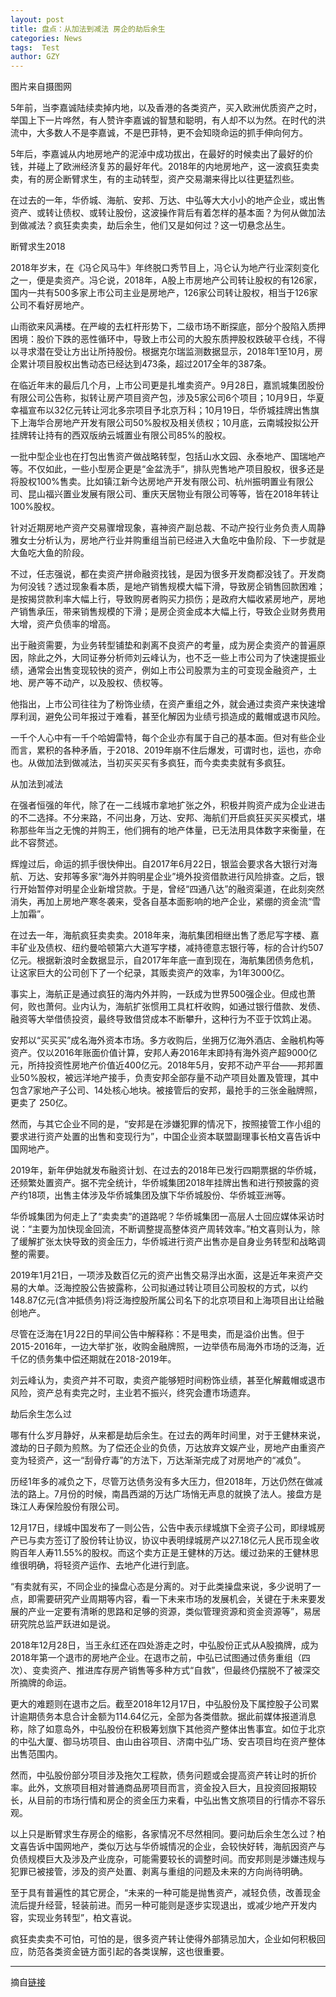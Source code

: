 ```yaml
---
layout: post
title: 盘点：从加法到减法 房企的劫后余生
categories: News
tags:  Test
author: GZY
---
```


图片来自摄图网

5年前，当李嘉诚陆续卖掉内地，以及香港的各类资产，买入欧洲优质资产之时，举国上下一片哗然，有人赞许李嘉诚的智慧和聪明，有人却不以为然。在时代的洪流中，大多数人不是李嘉诚，不是巴菲特，更不会知晓命运的抓手伸向何方。

5年后，李嘉诚从内地房地产的泥淖中成功拔出，在最好的时候卖出了最好的价钱，并碰上了欧洲经济复苏的最好年代。2018年的内地房地产，这一波疯狂卖卖卖，有的房企断臂求生，有的主动转型，资产交易潮来得比以往更猛烈些。

在过去的一年，华侨城、海航、安邦、万达、中弘等大大小小的地产企业，或出售资产、或转让债权、或转让股份，这波操作背后有着怎样的基本面？为何从做加法到做减法？疯狂卖卖卖，劫后余生，他们又是如何过？这一切悬念丛生。

断臂求生2018

2018年岁末，在《冯仑风马牛》年终脱口秀节目上，冯仑认为地产行业深刻变化之一，便是卖资产。冯仑说，2018年，A股上市房地产公司转让股权的有126家，国内一共有500多家上市公司主业是房地产，126家公司转让股权，相当于126家公司不看好房地产。

山雨欲来风满楼。在严峻的去杠杆形势下，二级市场不断探底，部分个股陷入质押困境：股价下跌的恶性循环中，导致上市公司的大股东质押股权跌破平仓线，不得以寻求潜在受让方出让所持股份。根据克尔瑞监测数据显示，2018年1至10月，房企累计项目股权出售动态已经达到473条，超过2017全年的387条。

在临近年末的最后几个月，上市公司更是扎堆卖资产。9月28日，嘉凯城集团股份有限公司公告称，拟转让房产项目资产包，涉及5家公司6个项目；10月9日，华夏幸福宣布以32亿元转让河北多宗项目予北京万科；10月19日，华侨城挂牌出售旗下上海华合房地产开发有限公司50%股权及相关债权；10月底，云南城投拟公开挂牌转让持有的西双版纳云城置业有限公司85%的股权。

一批中型企业也在打包出售资产做战略转型，包括山水文园、永泰地产、国瑞地产等。不仅如此，一些小型房企更是“金盆洗手”，排队兜售地产项目股权，很多还是将股权100%售卖。比如镇江新今达房地产开发有限公司、杭州振明置业有限公司、昆山福兴置业发展有限公司、重庆天居物业有限公司等等，皆在2018年转让100%股权。

针对近期房地产资产交易骤增现象，喜神资产副总裁、不动产投行业务负责人周静雅女士分析认为，房地产行业并购重组当前已经进入大鱼吃中鱼阶段、下一步就是大鱼吃大鱼的阶段。

不过，任志强说，都在卖资产拼命融资找钱，是因为很多开发商都没钱了。开发商为何没钱？透过现象看本质，是地产销售规模大幅下滑，导致房企销售回款困难；是按揭贷款利率大幅上行，导致购房者购买力损伤；是政府大幅收紧房地产，房地产销售承压，带来销售规模的下滑；是房企资金成本大幅上行，导致企业财务费用大增，资产负债率的增高。

出于融资需要，为业务转型铺垫和剥离不良资产的考量，成为房企卖资产的普遍原因，除此之外，大同证券分析师刘云峰认为，也不乏一些上市公司为了快速提振业绩，通常会出售变现较快的资产，例如上市公司股票为主的可变现金融资产，土地、房产等不动产，以及股权、债权等。

他指出，上市公司往往为了粉饰业绩，在资产重组之外，就会通过卖资产来快速增厚利润，避免公司年报过于难看，甚至化解因为业绩亏损造成的戴帽或退市风险。

一千个人心中有一千个哈姆雷特，每个企业亦有属于自己的基本面。但对有些企业而言，累积的各种矛盾，于2018、2019年崩不住后爆发，可谓时也，运也，亦命也。从做加法到做减法，当初买买买有多疯狂，而今卖卖卖就有多疯狂。

从加法到减法

在强者恒强的年代，除了在一二线城市拿地扩张之外，积极并购资产成为企业进击的不二选择。不分来路，不问出身，万达、安邦、海航们开启疯狂买买买模式，堪称那些年当之无愧的并购王，他们拥有的地产体量，已无法用具体数字来衡量，在此不容赘述。

辉煌过后，命运的抓手很快伸出。自2017年6月22日，银监会要求各大银行对海航、万达、安邦等多家“海外并购明星企业”境外投资借款进行风险排查。之后，银行开始暂停对明星企业新增贷款。于是，曾经“四通八达”的融资渠道，在此刻突然消失，再加上房地产寒冬袭来，受各自基本面影响的地产企业，紧绷的资金流“雪上加霜”。

在过去一年，海航疯狂卖卖卖。2018年来，海航集团相继出售了悉尼写字楼、嘉丰矿业及债权、纽约曼哈顿第六大道写字楼，减持德意志银行等，标的合计约507亿元。根据新浪时金数据显示，自2017年年底一直到现在，海航集团债务危机，让这家巨大的公司创下了一个纪录，其贩卖资产的效率，为1年3000亿。

事实上，海航正是通过疯狂的海内外并购，一跃成为世界500强企业。但成也萧何，败也萧何。业内认为，海航扩张惯用工具杠杆收购，如通过银行借款、发债、融资等大举借债投资，最终导致借贷成本不断攀升，这种行为不亚于饮鸩止渴。

安邦以“买买买”成名海外资本市场。多方收购后，坐拥万亿海外酒店、金融机构等资产。仅以2016年账面价值计算，安邦人寿2016年末即持有海外资产超9000亿元，所持投资性房地产价值近400亿元。2018年5月，安邦不动产平台――邦邦置业50%股权，被远洋地产接手，负责安邦全部存量不动产项目处置及管理，其中包含7家地产子公司、14处核心地块。被接管后的安邦，最抢手的三张金融牌照，更卖了 250亿。

然而，与其它企业不同的是，“安邦是在涉嫌犯罪的情况下，按照接管工作小组的要求进行资产处置的出售和变现行为”，中国企业资本联盟副理事长柏文喜告诉中国网地产。

2019年，新年伊始就发布融资计划、在过去的2018年已发行四期票据的华侨城，还频繁处置资产。据不完全统计，华侨城集团2018年挂牌出售和进行预披露的资产约18项，出售主体涉及华侨城集团及旗下华侨城股份、华侨城亚洲等。

华侨城集团为何走上了“卖卖卖”的道路呢？华侨城集团一高层人士回应媒体采访时说：“主要为加快现金回流，不断调整提高整体资产周转效率。”柏文喜则认为，除了缓解扩张太快导致的资金压力，华侨城进行资产出售亦是自身业务转型和战略调整的需要。

2019年1月21日，一项涉及数百亿元的资产出售交易浮出水面，这是近年来资产交易的大单。泛海控股公告披露称，公司拟通过转让项目公司股权的方式，以约148.87亿元(含冲抵债务)将泛海控股所属公司名下的北京项目和上海项目出让给融创地产。

尽管在泛海在1月22日的早间公告中解释称：不是甩卖，而是溢价出售。但于2015-2016年，一边大举扩张，收购金融牌照，一边举债布局海外市场的泛海，近千亿的债务集中偿还期就在2018-2019年。

刘云峰认为，卖资产并不可取，卖资产能够短时间粉饰业绩，甚至化解戴帽或退市风险，资产总有卖完之时，主业若不振兴，终究会遭市场遗弃。

劫后余生怎么过

哪有什么岁月静好，从来都是劫后余生。在过去的两年时间里，对于王健林来说，渡劫的日子颇为煎熬。为了偿还企业的负债，万达放弃文娱产业，房地产由重资产变为轻资产，这一“刮骨疗毒”的方法下，万达渐渐完成了对房地产的“减负”。

历经1年多的减负之下，尽管万达债务没有多大压力，但2018年，万达仍然在做减法的路上。7月份的时候，南昌西湖的万达广场悄无声息的就换了法人。接盘方是珠江人寿保险股份有限公司。

12月17日，绿城中国发布了一则公告，公告中表示绿城旗下全资子公司，即绿城房产已与卖方签订了股份转让协议，协议中表明绿城房产以27.18亿元人民币现金收购百年人寿11.55%的股权。而这个卖方正是王健林的万达。缓过劲来的王健林思维很明确，将轻资产运作、去地产化进行到底。

“有卖就有买，不同企业的操盘心态是分离的。对于此类操盘来说，多少说明了一点，即需要研究产业周期等内容，看一下未来市场的发展机会，关键在于未来要发展的产业一定要有清晰的思路和足够的资源，类似管理资源和资金资源等”，易居研究院总监严跃进如是说。

2018年12月28日，当王永红还在四处游走之时，中弘股份正式从A股摘牌，成为2018年第一个退市的房地产企业。在退市之前，中弘已试图通过债务重组（四次）、变卖资产、推进库存房产销售等多种方式“自救”，但最终仍摆脱不了被深交所摘牌的命运。

更大的难题则在退市之后。截至2018年12月17日，中弘股份及下属控股子公司累计逾期债务本息合计金额为114.64亿元，全部为各类借款。据此前媒体报道消息称，除了如意岛外，中弘股份在积极筹划旗下其他资产整体出售事宜。如位于北京的中弘大厦、御马坊项目、由山由谷项目、济南中弘广场、安吉项目均在资产整体出售范围内。

然而，中弘股份部分项目涉及拖欠工程款，债务问题或会提高资产转让时的折价率。此外，文旅项目相对普通商品房项目而言，资金投入巨大，且投资回报期较长，从目前的市场行情和房企的资金压力来看，中弘出售文旅项目的行情亦不容乐观。

以上只是断臂求生存房企的缩影，各家情况不尽然相同。要问劫后余生怎么过？柏文喜告诉中国网地产，类似万达与华侨城情况的企业，会较快好转，海航因资产与负债规模巨大及涉及产业庞杂，可能需要较长的调整时间。而安邦则是涉嫌违规与犯罪已被接管，涉及的资产处置、剥离与重组的问题及未来的方向尚待明确。

至于具有普遍性的其它房企，“未来的一种可能是抛售资产，减轻负债，改善现金流后提升经营，轻装前进。而另一种可能则是逐步实现退出，或减少地产开发内容，实现业务转型”，柏文喜说。

疯狂卖卖卖不可怕，可怕的是，很多资产转让使得外部猜忌加大，企业如何积极回应，防范各类资金链方面引起的各类误解，这也很重要。

*****

摘自[链接](http://new.qq.com/omn/20190131/20190131A0ANK8.html)